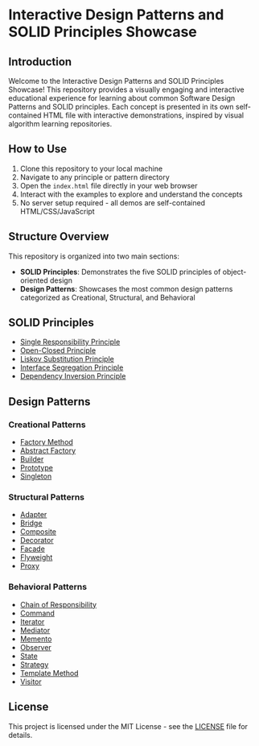 # Interactive Design Patterns and SOLID Principles Showcase

## Introduction

Welcome to the Interactive Design Patterns and SOLID Principles Showcase! This repository provides a visually engaging and interactive educational experience for learning about common Software Design Patterns and SOLID principles. Each concept is presented in its own self-contained HTML file with interactive demonstrations, inspired by visual algorithm learning repositories.

## How to Use

1. Clone this repository to your local machine
2. Navigate to any principle or pattern directory
3. Open the `index.html` file directly in your web browser
4. Interact with the examples to explore and understand the concepts
5. No server setup required - all demos are self-contained HTML/CSS/JavaScript

## Structure Overview

This repository is organized into two main sections:

- **SOLID Principles**: Demonstrates the five SOLID principles of object-oriented design
- **Design Patterns**: Showcases the most common design patterns categorized as Creational, Structural, and Behavioral

## SOLID Principles

- [Single Responsibility Principle](./solid/01_single_responsibility/index.html)
- [Open-Closed Principle](./solid/02_open_closed/index.html)
- [Liskov Substitution Principle](./solid/03_liskov_substitution/index.html)
- [Interface Segregation Principle](./solid/04_interface_segregation/index.html)
- [Dependency Inversion Principle](./solid/05_dependency_inversion/index.html)

## Design Patterns

### Creational Patterns

- [Factory Method](./design_patterns/creational/factory_method/index.html)
- [Abstract Factory](./design_patterns/creational/abstract_factory/index.html)
- [Builder](./design_patterns/creational/builder/index.html)
- [Prototype](./design_patterns/creational/prototype/index.html)
- [Singleton](./design_patterns/creational/singleton/index.html)

### Structural Patterns

- [Adapter](./design_patterns/structural/adapter/index.html)
- [Bridge](./design_patterns/structural/bridge/index.html)
- [Composite](./design_patterns/structural/composite/index.html)
- [Decorator](./design_patterns/structural/decorator/index.html)
- [Facade](./design_patterns/structural/facade/index.html)
- [Flyweight](./design_patterns/structural/flyweight/index.html)
- [Proxy](./design_patterns/structural/proxy/index.html)

### Behavioral Patterns

- [Chain of Responsibility](./design_patterns/behavioral/chain_of_responsibility/index.html)
- [Command](./design_patterns/behavioral/command/index.html)
- [Iterator](./design_patterns/behavioral/iterator/index.html)
- [Mediator](./design_patterns/behavioral/mediator/index.html)
- [Memento](./design_patterns/behavioral/memento/index.html)
- [Observer](./design_patterns/behavioral/observer/index.html)
- [State](./design_patterns/behavioral/state/index.html)
- [Strategy](./design_patterns/behavioral/strategy/index.html)
- [Template Method](./design_patterns/behavioral/template_method/index.html)
- [Visitor](./design_patterns/behavioral/visitor/index.html)

## License

This project is licensed under the MIT License - see the [LICENSE](./LICENSE) file for details.
